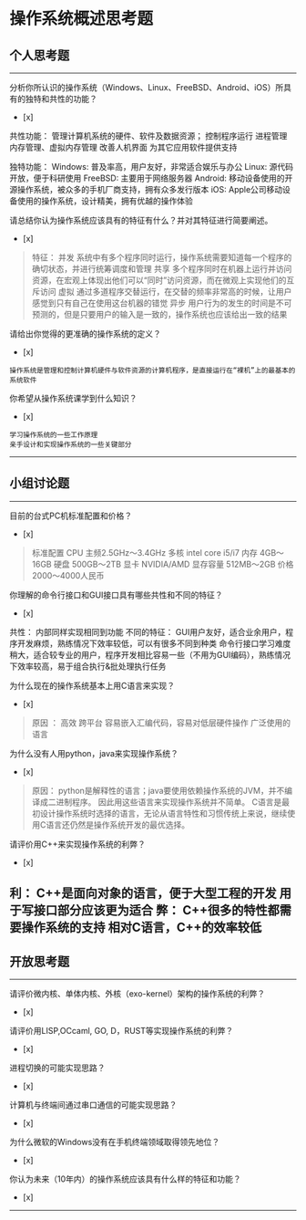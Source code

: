 # 操作系统概述思考题

## 个人思考题

---

分析你所认识的操作系统（Windows、Linux、FreeBSD、Android、iOS）所具有的独特和共性的功能？
- [x]  

>  
   共性功能：
		管理计算机系统的硬件、软件及数据资源；
		控制程序运行
		进程管理
		内存管理、虚拟内存管理
		改善人机界面
		为其它应用软件提供支持
		
   独特功能：
		Windows:
			普及率高，用户友好，非常适合娱乐与办公
   		Linux:
			源代码开放，便于科研使用
   		FreeBSD:
			主要用于网络服务器
   		Android:
			移动设备使用的开源操作系统，被众多的手机厂商支持，拥有众多发行版本
   		iOS:
			Apple公司移动设备使用的操作系统，设计精美，拥有优越的操作体验

请总结你认为操作系统应该具有的特征有什么？并对其特征进行简要阐述。
- [x]  

>   特征：
		并发
			系统中有多个程序同时运行，操作系统需要知道每一个程序的确切状态，并进行统筹调度和管理
		共享
			多个程序同时在机器上运行并访问资源，在宏观上体现出他们可以“同时”访问资源，而在微观上实现他们的互斥访问
		虚拟
			通过多道程序交替运行，在交替的频率非常高的时候，让用户感觉到只有自己在使用这台机器的错觉
		异步
			用户行为的发生的时间是不可预测的，但是只要用户的输入是一致的，操作系统也应该给出一致的结果


请给出你觉得的更准确的操作系统的定义？
- [x]  

>   
	操作系统是管理和控制计算机硬件与软件资源的计算机程序，是直接运行在“裸机”上的最基本的系统软件


你希望从操作系统课学到什么知识？
- [x]  

>   
	学习操作系统的一些工作原理
	亲手设计和实现操作系统的一些关键部分

---

## 小组讨论题

---

目前的台式PC机标准配置和价格？
- [x]  

>  标准配置
    CPU 主频2.5GHz～3.4GHz 多核 intel core i5/i7
	内存 4GB～16GB
	硬盘 500GB～2TB
	显卡 NVIDIA/AMD 显存容量 512MB～2GB
   价格
	2000～4000人民币

你理解的命令行接口和GUI接口具有哪些共性和不同的特征？
- [x]  

> 
  共性：
		内部同样实现相同到功能
  不同的特征：
		GUI用户友好，适合业余用户，程序开发麻烦，熟练情况下效率较低，可以有很多不同到种类
		命令行接口学习难度稍大，适合较专业的用户，程序开发相比容易一些（不用为GUI编码），熟练情况下效率较高，易于组合执行&批处理执行任务

为什么现在的操作系统基本上用C语言来实现？
- [x]  

> 原因 ：
  	   高效
  	   跨平台
	   容易嵌入汇编代码，容易对低层硬件操作
	   广泛使用的语言
	    

为什么没有人用python，java来实现操作系统？
- [x]  

>  原因：
		python是解释性的语言；java要使用依赖操作系统的JVM，并不编译成二进制程序。
		因此用这些语言来实现操作系统并不简单。
		C语言是最初设计操作系统时选择的语言，无论从语言特性和习惯传统上来说，继续使用C语言还仍然是操作系统开发的最优选择。
		

请评价用C++来实现操作系统的利弊？
- [x]  

>  
   利：
		C++是面向对象的语言，便于大型工程的开发
		用于写接口部分应该更为适合
   弊：
		C++很多的特性都需要操作系统的支持
		相对C语言，C++的效率较低
---

## 开放思考题

---

请评价微内核、单体内核、外核（exo-kernel）架构的操作系统的利弊？
- [x]  

>  

请评价用LISP,OCcaml, GO, D，RUST等实现操作系统的利弊？
- [x]  

>  

进程切换的可能实现思路？
- [x]  

>  

计算机与终端间通过串口通信的可能实现思路？
- [x]  

>  

为什么微软的Windows没有在手机终端领域取得领先地位？
- [x]  

>  

你认为未来（10年内）的操作系统应该具有什么样的特征和功能？
- [x]  

>  

---
